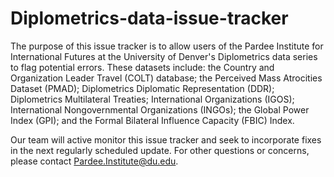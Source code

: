 # Diplometrics-data-issue-tracker

The purpose of this issue tracker is to allow users of the Pardee Institute for International Futures at the University of Denver's Diplometrics data series to flag potential errors. These datasets include: the Country and Organization Leader Travel (COLT) database; the Perceived Mass Atrocities Dataset (PMAD); Diplometrics Diplomatic Representation (DDR); Diplometrics Multilateral Treaties; International Organizations (IGOS); International Nongovernmental Organizations (INGOs); the Global Power Index (GPI); and the Formal Bilateral Influence Capacity (FBIC) Index. 

Our team will active monitor this issue tracker and seek to incorporate fixes in the next regularly scheduled update. For other questions or concerns, please contact Pardee.Institute@du.edu.
